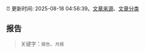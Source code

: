 :alarm_clock: 更新时间: 2025-08-18 04:56:39。[文章来源](/README.md)、[文章分类](/TAGS.md)

## 报告


> 关键字：`报告`、`月报`



